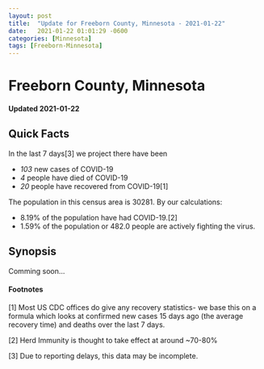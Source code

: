 ```yaml
---
layout: post
title:  "Update for Freeborn County, Minnesota - 2021-01-22"
date:   2021-01-22 01:01:29 -0600
categories: [Minnesota]
tags: [Freeborn-Minnesota]
---
```


# Freeborn County, Minnesota
#### Updated 2021-01-22

## Quick Facts

In the last 7 days[3] we project there have been
- *103* new cases of COVID-19
- *4* people have died of COVID-19
- *20* people have recovered from COVID-19[1]

The population in this census area is 30281. By our calculations:
- 8.19% of the population have had COVID-19.[2]
- 1.59% of the population or 482.0 people are actively fighting the virus.

## Synopsis

Comming soon...


#### Footnotes

[1] Most US CDC offices do give any recovery statistics- we base this on a formula which looks at confirmed new cases
15 days ago (the average recovery time) and deaths over the last 7 days.

[2] Herd Immunity is thought to take effect at around ~70-80%

[3] Due to reporting delays, this data may be incomplete.
 
    